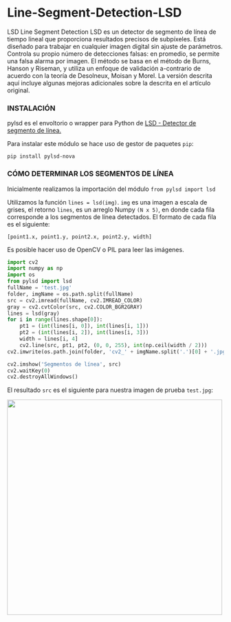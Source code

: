 # Line-Segment-Detection-LSD

LSD Line Segment Detection LSD es un detector de segmento de línea de tiempo lineal que proporciona resultados precisos de subpíxeles. Está diseñado para trabajar en cualquier imagen digital sin ajuste de parámetros. Controla su propio número de detecciones falsas: en promedio, se permite una falsa alarma por imagen. El método se basa en el método de Burns, Hanson y Riseman, y utiliza un enfoque de validación a-contrario de acuerdo con la teoría de Desolneux, Moisan y Morel. La versión descrita aquí incluye algunas mejoras adicionales sobre la descrita en el artículo original.

### INSTALACIÓN

pylsd es el envoltorio o wrapper para Python de [LSD - Detector de segmento de línea.](http://www.ipol.im/pub/art/2012/gjmr-lsd/)

Para instalar este módulo se hace uso de gestor de paquetes `pip`:

```
pip install pylsd-nova
```

### CÓMO DETERMINAR LOS SEGMENTOS DE LÍNEA

Inicialmente realizamos la importación del módulo `from pylsd import lsd`

Utilizamos la función `lines = lsd(img)`. `img` es una imagen a escala de grises, el retorno `lines`, es un arreglo Numpy `(N x 5)`, en donde cada fila corresponde a los segmentos de línea detectados. El formato de cada fila es el siguiente:

```
[point1.x, point1.y, point2.x, point2.y, width]
```

Es posible hacer uso de OpenCV o PIL para leer las imágenes.

```python
import cv2
import numpy as np
import os
from pylsd import lsd
fullName = 'test.jpg'
folder, imgName = os.path.split(fullName)
src = cv2.imread(fullName, cv2.IMREAD_COLOR)
gray = cv2.cvtColor(src, cv2.COLOR_BGR2GRAY)
lines = lsd(gray)
for i in range(lines.shape[0]):
    pt1 = (int(lines[i, 0]), int(lines[i, 1]))
    pt2 = (int(lines[i, 2]), int(lines[i, 3]))
    width = lines[i, 4]
    cv2.line(src, pt1, pt2, (0, 0, 255), int(np.ceil(width / 2)))
cv2.imwrite(os.path.join(folder, 'cv2_' + imgName.split('.')[0] + '.jpg'), src)

cv2.imshow('Segmentos de línea', src)
cv2.waitKey(0)
cv2.destroyAllWindows()
```

El resultado `src` es el siguiente para nuestra imagen de prueba `test.jpg`:

<img src="https://github.com/carlosjulioph/Line-Segment-Detection-LSD/blob/main/Imágenes_Readme/Resultado.png" width="500">
